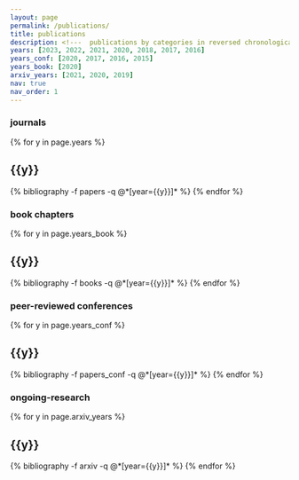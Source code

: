 ```yaml
---
layout: page
permalink: /publications/
title: publications
description: <!---  publications by categories in reversed chronological order. generated by jekyll-scholar. --->
years: [2023, 2022, 2021, 2020, 2018, 2017, 2016]
years_conf: [2020, 2017, 2016, 2015]
years_book: [2020]
arxiv_years: [2021, 2020, 2019]
nav: true
nav_order: 1
---
```


### journals

<div class="publications">

{% for y in page.years %}
  <h2 class="year">{{y}}</h2>
  {% bibliography -f papers -q @*[year={{y}}]* %}
{% endfor %}

</div>

### book chapters

<div class="publications">

{% for y in page.years_book %}
  <h2 class="year">{{y}}</h2>
  {% bibliography -f books -q @*[year={{y}}]* %}
{% endfor %}

</div>

### peer-reviewed conferences

<div class="publications">

{% for y in page.years_conf %}
  <h2 class="year">{{y}}</h2>
  {% bibliography -f papers_conf -q @*[year={{y}}]* %}
{% endfor %}

</div>

### ongoing-research
<div class="publications">

{% for y in page.arxiv_years %}
  <h2 class="year">{{y}}</h2>
  {% bibliography -f arxiv -q @*[year={{y}}]* %}
{% endfor %}

</div>
